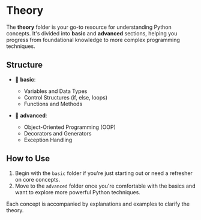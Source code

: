 # Theory

The **theory** folder is your go-to resource for understanding Python concepts. It's divided into **basic** and **advanced** sections, helping you progress from foundational knowledge to more complex programming techniques.

## Structure

- 📁 **basic**:
  - Variables and Data Types
  - Control Structures (if, else, loops)
  - Functions and Methods

- 📁 **advanced**:
  - Object-Oriented Programming (OOP)
  - Decorators and Generators
  - Exception Handling

## How to Use

1. Begin with the `basic` folder if you're just starting out or need a refresher on core concepts.
2. Move to the `advanced` folder once you're comfortable with the basics and want to explore more powerful Python techniques.

Each concept is accompanied by explanations and examples to clarify the theory.
